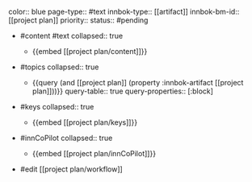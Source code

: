 color:: blue
page-type:: #text
innbok-type:: [[artifact]]
innbok-bm-id:: [[project plan]]
priority:: 
status:: #pending

- #content #text
  collapsed:: true
	- {{embed [[project plan/content]]}}
- #topics
   collapsed:: true
    - {{query (and [[project plan]] (property :innbok-artifact [[project plan]]))}}
      query-table:: true
      query-properties:: [:block]
- #keys
  collapsed:: true
	- {{embed [[project plan/keys]]}}
- #innCoPilot
   collapsed:: true
	 - {{embed [[project plan/innCoPilot]]}}

- #edit [[project plan/workflow]]

